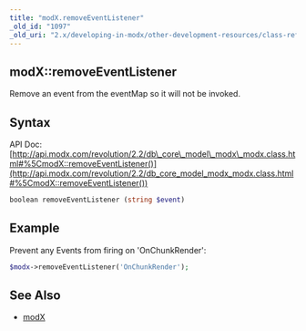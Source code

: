 ```yaml
---
title: "modX.removeEventListener"
_old_id: "1097"
_old_uri: "2.x/developing-in-modx/other-development-resources/class-reference/modx/modx.removeeventlistener"
---
```


## modX::removeEventListener

Remove an event from the eventMap so it will not be invoked.

## Syntax

API Doc: [http://api.modx.com/revolution/2.2/db\_core\_model\_modx\_modx.class.html#%5CmodX::removeEventListener()](http://api.modx.com/revolution/2.2/db_core_model_modx_modx.class.html#%5CmodX::removeEventListener())

``` php 
boolean removeEventListener (string $event)
```

## Example

Prevent any Events from firing on 'OnChunkRender':

``` php 
$modx->removeEventListener('OnChunkRender');
```

## See Also

- [modX](extending-modx/core-model/modx "modX")